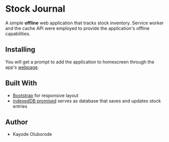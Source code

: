 # Stock Journal
A simple **offline** web application that tracks stock inventory. 
Service worker and the cache API were employed to provide the application's offline capabilities.

## Installing
You will get a prompt to add the application to homescreen through the app's [webpage](https://kaytbode.github.io/Stock-Journal/).

## Built With
* [Bootstrap](https://getbootstrap.com/) for responsive layout
* [indexedDB promised](https://github.com/jakearchibald/idb) serves as database that saves and updates stock entries

## Author
* Kayode Oluborode
